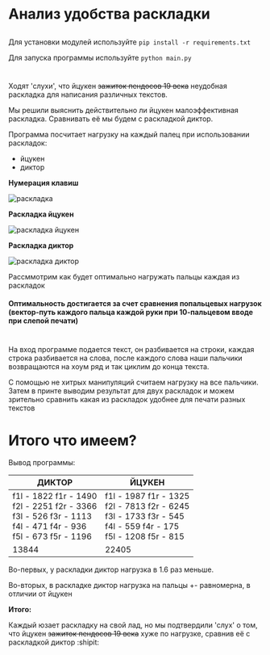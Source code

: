# Анализ удобства раскладки

##  

Для установки модулей используйте `pip install -r requirements.txt`

Для запуска программы используйте `python main.py`

#

Ходят 'слухи', что йцукен ~~зажиток пендосов 19 века~~ неудобная раскладка для написания различных текстов.

Мы решили выяснить действительно ли йцукен малоэффективная раскладка. Сравнивать её мы будем с раскладкой диктор.

Программа посчитает нагрузку на каждый палец при использовании раскладок:

* йцукен
* диктор

**Нумерация клавиш**

![раскладка](https://sun1-24.userapi.com/impg/J9-yxGznQEUdR4_FQGFx62Wn1g_R3vmK3eAr9g/Thd0O5aaJyw.jpg?size=826x251&quality=96&sign=ca66b193e8d7b76a8ae6395dcc858d46&type=album)

**Раскладка йцукен**

![раскладка йцукен](https://hsto.org/r/w1560/getpro/geektimes/post_images/766/a78/9eb/766a789eb2a7bf3e024bbf0602d53d87.png)

**Раскладка диктор**

![раскладка диктор](https://hsto.org/r/w1560/getpro/geektimes/post_images/dd7/793/5e6/dd77935e6b65b5b49aad609da43157db.jpg)

Рассммотрим как будет оптимально нагружать пальцы каждая из раскладок

#### Оптимальность достигается за счет сравнения попальцевых нагрузок (вектор-путь каждого пальца каждой руки при 10-пальцевом вводе при слепой печати) ####

#

На вход программе подается текст, он разбивается на строки, каждая строка разбивается на слова, после каждого слова наши
пальчики возвращаются на хоум ряд и так циклим до конца текста.

С помощью не хитрых манипуляций считаем нагрузку на все пальчики.
Затем в принте выводим результат для двух раскладок и можем зрительно сравнить какая из раскладок удобнее для печати
разных текстов

# Итого что имеем?

Вывод программы:

| ДИКТОР                | ЙЦУКЕН |
|-----------------------|--------|
| f1l - 1822	f1r - 1490 <br/>f2l - 2251	f2r - 3366<br/>f3l - 526	f3r - 1113<br/>f4l - 471	f4r - 936<br/>f5l - 673	f5r - 1196| f1l - 1987	f1r - 1325<br/>f2l - 7813	f2r - 6245<br/>f3l - 1733	f3r - 545<br/>f4l - 559	f4r - 175<br/>f5l - 1208	f5r - 815|
|13844|22405|

Во-первых, у раскладки диктор нагрузка в 1.6 раз меньше.

Во-вторых, в раскладке диктор нагрузка на пальцы +- равномерна, в отличии от йцукен

**Итого:**

Каждый юзает раскладку на свой лад, но мы подтвердили 'слух' о том, что йцукен ~~зажиток пендосов 19 века~~ хуже по нагрузке, сравнив её с раскладкой диктор
:shipit:































